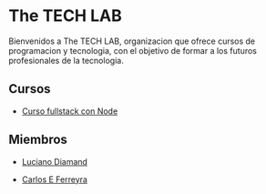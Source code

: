 # The TECH LAB

Bienvenidos a The TECH LAB, organizacion que ofrece cursos de programacion y tecnologia, con el objetivo de formar a los futuros profesionales de la tecnologia.

## Cursos

- [Curso fullstack con Node](https://www.linkedin.com/posts/thelabtech_innovation-culture-itindustry-activity-7246274291414036480-HpGe?utm_source=share&utm_medium=member_desktop)

## Miembros

- [Luciano Diamand](https://github.com/lucianodiamand)

<div class="github-card" data-github="lucianodiamand" data-width="400" data-height="" data-theme="default"></div>

- [Carlos E Ferreyra](https://github.com/carlosferreyra)

<div class="github-card" data-github="carlosferreyra" data-width="400" data-height="" data-theme="default"></div>
<script src="//cdn.jsdelivr.net/github-cards/latest/widget.js"></script>


<!--

**Here are some ideas to get you started:**

🙋‍♀️ A short introduction - what is your organization all about?
🌈 Contribution guidelines - how can the community get involved?
👩‍💻 Useful resources - where can the community find your docs? Is there anything else the community should know?
🍿 Fun facts - what does your team eat for breakfast?
🧙 Remember, you can do mighty things with the power of [Markdown](https://docs.github.com/github/writing-on-github/getting-started-with-writing-and-formatting-on-github/basic-writing-and-formatting-syntax)
-->

